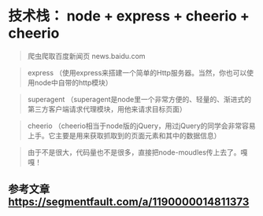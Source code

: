 # 技术栈： node + express + cheerio + cheerio

> 爬虫爬取百度新闻页 news.baidu.com

> express （使用express来搭建一个简单的Http服务器。当然，你也可以使用node中自带的http模块）

> superagent （superagent是node里一个非常方便的、轻量的、渐进式的第三方客户端请求代理模块，用他来请求目标页面）

> cheerio （cheerio相当于node版的jQuery，用过jQuery的同学会非常容易上手。它主要是用来获取抓取到的页面元素和其中的数据信息）

> 由于不是很大，代码量也不是很多，直接把node-moudles传上去了。嘎嘎！

## 参考文章 https://segmentfault.com/a/1190000014811373

